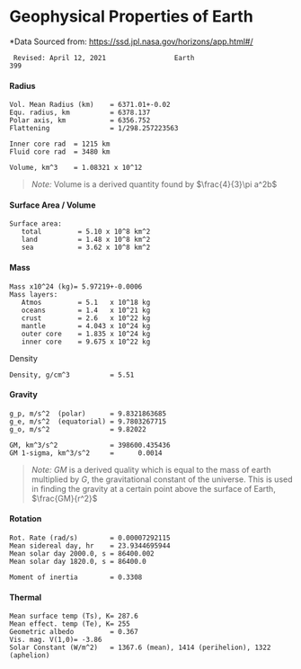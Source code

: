 # Geophysical Properties of Earth


*Data Sourced from: https://ssd.jpl.nasa.gov/horizons/app.html#/

` Revised: April 12, 2021                 Earth                              399`

#### Radius
```
Vol. Mean Radius (km)    = 6371.01+-0.02
Equ. radius, km          = 6378.137
Polar axis, km           = 6356.752
Flattening               = 1/298.257223563

Inner core rad  = 1215 km
Fluid core rad  = 3480 km

Volume, km^3    = 1.08321 x 10^12
```

> *Note:* Volume is a derived quantity found by $\frac{4}{3}\pi a^2b$ 

#### Surface Area / Volume
```
Surface area:
   total         = 5.10 x 10^8 km^2
   land          = 1.48 x 10^8 km^2
   sea           = 3.62 x 10^8 km^2
```


#### Mass
```
Mass x10^24 (kg)= 5.97219+-0.0006
Mass layers:
   Atmos         = 5.1   x 10^18 kg
   oceans        = 1.4   x 10^21 kg
   crust         = 2.6   x 10^22 kg
   mantle        = 4.043 x 10^24 kg
   outer core    = 1.835 x 10^24 kg
   inner core    = 9.675 x 10^22 kg
```

Density
```
Density, g/cm^3          = 5.51   
```
#### Gravity
```
g_p, m/s^2  (polar)      = 9.8321863685      
g_e, m/s^2  (equatorial) = 9.7803267715
g_o, m/s^2               = 9.82022

GM, km^3/s^2             = 398600.435436
GM 1-sigma, km^3/s^2     =      0.0014
```

> *Note:* $GM$ is a derived quality which is equal to the mass of earth multiplied by $G$, the gravitational constant of the universe. This is used in finding the gravity at a certain point above the surface of Earth, $\frac{GM}{r^2}$
#### Rotation
```
Rot. Rate (rad/s)        = 0.00007292115
Mean sidereal day, hr    = 23.9344695944
Mean solar day 2000.0, s = 86400.002 
Mean solar day 1820.0, s = 86400.0

Moment of inertia        = 0.3308

```

#### Thermal
```
Mean surface temp (Ts), K= 287.6           
Mean effect. temp (Te), K= 255  
Geometric albedo         = 0.367
Vis. mag. V(1,0)= -3.86
Solar Constant (W/m^2)   = 1367.6 (mean), 1414 (perihelion), 1322 (aphelion)
```

